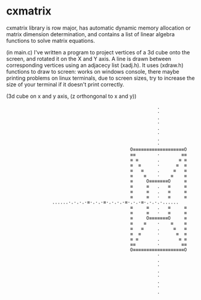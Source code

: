 # cxmatrix
cxmatrix library is row major,
has automatic dynamic memory allocation or matrix dimension determination,
and contains a list of linear algebra functions to solve matrix equations.

(in main.c) I've written a program to project vertices of a 3d cube onto the screen, and rotated it on the X and Y axis. A line is drawn between corresponding vertices using an adjacecy list (xadj.h). It uses (xdraw.h) functions to draw to screen: works on windows console, there maybe printing problems on linux terminals, due to screen sizes, try to increase the size of your terminal if it doesn't print correctly.

(3d cube on x and y axis, (z orthongonal to x and y))


                                                            .
                                                            ·
                                                            .
                                                            ·
                                                            .
                                                            ·
                                                            .
                                                            ·
                                                  O≡≡≡≡≡≡≡≡≡≡≡≡≡≡≡≡≡≡≡O
                                                  ≡≡        ·        ≡≡
                                                  ≡ ≡       .       ≡ ≡
                                                  ≡  ≡      ·      ≡  ≡
                                                  ≡   ≡     .     ≡   ≡
                                                  ≡    ≡    ·    ≡    ≡
                                                  ≡     O≡≡≡≡≡≡≡O     ≡
                                                  ≡     ≡   .   ≡     ≡
                                                  ≡     ≡   .   ≡     ≡
                                                  ≡     ≡   ·   ≡     ≡
					 ......·.·.·.·≡·.·.·≡·.·.·.·≡·.·.·≡·.·.·.·......
                                                  ≡     ≡   .   ≡     ≡
                                                  ≡     ≡   ·   ≡     ≡
                                                  ≡     O≡≡≡≡≡≡≡O     ≡
                                                  ≡    ≡    ·    ≡    ≡
                                                  ≡   ≡     .     ≡   ≡
                                                  ≡  ≡      ·      ≡  ≡
                                                  ≡ ≡       .       ≡ ≡
                                                  ≡≡        ·        ≡≡
                                                  O≡≡≡≡≡≡≡≡≡≡≡≡≡≡≡≡≡≡≡O
                                                            ·
                                                            .
                                                            ·
                                                            .
                                                            ·
                                                            .
                                                            ·
                                                            .
